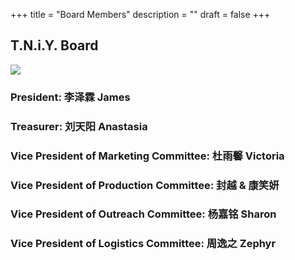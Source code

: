 +++
title = "Board Members"
description = ""
draft = false
+++

## T.N.i.Y. Board

![](https://tinyatcal.github.io/images/board.png)
<!-- ![](http://127.0.0.1:1313/images/board.png) -->

### President: 李泽霖 James

### Treasurer: 刘天阳 Anastasia

### Vice President of Marketing Committee: 杜雨馨 Victoria

### Vice President of Production Committee: 封越 & 康笑妍

### Vice President of Outreach Committee: 杨嘉铭 Sharon

### Vice President of Logistics Committee: 周逸之 Zephyr
